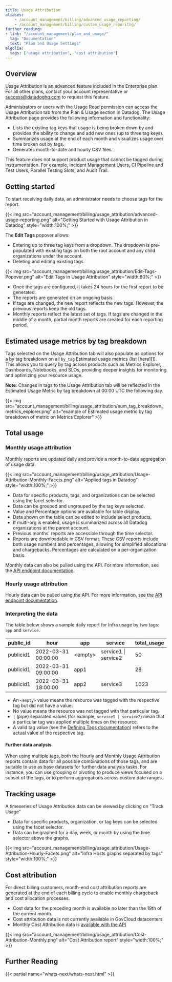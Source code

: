 ```yaml
---
title: Usage Attribution
aliases:
    - /account_management/billing/advanced_usage_reporting/
    - /account_management/billing/custom_usage_reporitng/
further_reading:
- link: "/account_management/plan_and_usage/"
  tag: "Documentation"
  text: "Plan and Usage Settings"
algolia:
  tags: ['usage attribution', 'cost attribution']
---
```


## Overview

<div class="alert alert-warning">
Usage Attribution is an advanced feature included in the Enterprise plan. For all other plans, contact your account representative or <a href="mailto:success@datadoghq.com">success@datadoghq.com</a> to request this feature.
</div>

Administrators or users with the Usage Read permission can access the Usage Attribution tab from the Plan & Usage section in Datadog. The Usage Attribution page provides the following information and functionality:

- Lists the existing tag keys that usage is being broken down by and provides the ability to change and add new ones (up to three tag keys).
- Summarizes usage at the end of each month and visualizes usage over time broken out by tags.
- Generates month-to-date and hourly CSV files.

This feature does not support product usage that cannot be tagged during instrumentation. For example, Incident Management Users, CI Pipeline and Test Users, Parallel Testing Slots, and Audit Trail. 

## Getting started

To start receiving daily data, an administrator needs to choose tags for the report.

{{< img src="account_management/billing/usage_attribution/advanced-usage-reporting.png" alt="Getting Started with Usage Attribution in Datadog" style="width:100%;" >}}

The **Edit Tags** popover allows:

- Entering up to three tag keys from a dropdown. The dropdown is pre-populated with existing tags on both the root account and any child organizations under the account.
- Deleting and editing existing tags.

{{< img src="account_management/billing/usage_attribution/Edit-Tags-Popover.png" alt="Edit Tags in Usage Attribution" style="width:80%;" >}}

- Once the tags are configured, it takes 24 hours for the first report to be generated.
- The reports are generated on an ongoing basis.
- If tags are changed, the new report reflects the new tags. However, the previous reports keep the old tags.
- Monthly reports reflect the latest set of tags. If tags are changed in the middle of a month, partial month reports are created for each reporting period.

## Estimated usage metrics by tag breakdown

Tags selected on the Usage Attribution tab will also populate as options for a by tag breakdown on all `by_tag` Estimated usage metrics (list [here][]). This allows you to query by tag across products such as Metrics Explorer, Dashboards, Notebooks, and SLOs, providing deeper insights for monitoring and optimizing your resource usage.

**Note**: Changes in tags to the Usage Attribution tab will be reflected in the Estimated Usage Metric by tag breakdown at 00:00 UTC the following day.

{{< img src="account_management/billing/usage_attribution/eum_tag_breakdown_metrics_explorer.png" alt="example of Estimated usage metric by tag breakdown of metric on Metrics Explorer" >}}

## Total usage

### Monthly usage attribution

Monthly reports are updated daily and provide a month-to-date aggregation of usage data.

{{< img src="account_management/billing/usage_attribution/Usage-Attribution-Monthly-Facets.png" alt="Applied tags in Datadog" style="width:100%;" >}}

- Data for specific products, tags, and organizations can be selected using the facet selector.
- Data can be grouped and ungrouped by the tag keys selected.
- Value and Percentage options are available for table display. 
- Data shown on the table can be edited to include select products. 
- If multi-org is enabled, usage is summarized across all Datadog organizations at the parent account.
- Previous months' reports are accessible through the time selector.
- Reports are downloadable in CSV format. These CSV reports include both usage numbers and percentages, allowing for simplified allocations and chargebacks. Percentages are calculated on a per-organization basis.

Monthly data can also be pulled using the API. For more information, see the [API endpoint documentation][1].

### Hourly usage attribution

Hourly data can be pulled using the API. For more information, see the [API endpoint documentation][2].

### Interpreting the data

The table below shows a sample daily report for Infra usage by two tags: `app` and `service`.

| public_id | hour                | app          | service                  | total_usage |
| --------- | ------------------- | ------------- | ------------------------| --------------------- |
| publicid1 | 2022-03-31 00:00:00 | &lt;empty&gt; | service1 &#124; service2  | 50                  |
| publicid1 | 2022-03-31 09:00:00 | app1         |                          | 28                    |
| publicid1 | 2022-03-31 18:00:00 | app2         | service3                 | 1023                  |

- An `<empty>` value means the resource was tagged with the respective tag but did not have a value.
- No value means the resource was not tagged with that particular tag.
- `|` (pipe) separated values (for example, `service1 | service2`) mean that a particular tag was applied multiple times on the resource.
- A valid tag value (see the [Defining Tags documentation][3]) refers to the actual value of the respective tag.

#### Further data analysis

When using multiple tags, both the Hourly and Monthly Usage Attribution reports contain data for all possible combinations of those tags, and are suitable to use as base datasets for further data analysis tasks. For instance, you can use grouping or pivoting to produce views focused on a subset of the tags, or to perform aggregations across custom date ranges.

## Tracking usage

A timeseries of Usage Attribution data can be viewed by clicking on "Track Usage"
- Data for specific products, organization, or tag keys can be selected using the facet selector.
- Data can be graphed for a day, week, or month by using the time selector above the graphs.

{{< img src="account_management/billing/usage_attribution/Usage-Attribution-Hourly-Facets.png" alt="Infra Hosts graphs separated by tags" style="width:100%;" >}}


## Cost attribution

For direct billing customers, month-end cost attribution reports are generated at the end of each billing cycle to enable monthly chargeback and cost allocation processes. 
- Cost data for the preceding month is available no later than the 19th of the current month.
- Cost attribution data is not currently available in GovCloud datacenters
- Monthly Cost Attribution data is [available with the API][4]

{{< img src="account_management/billing/usage_attribution/Cost-Attribution-Monthly.png" alt="Cost Attribution report" style="width:100%;" >}}

## Further Reading

{{< partial name="whats-next/whats-next.html" >}}

[1]: https://docs.datadoghq.com/api/v1/usage-metering/#get-monthly-usage-attribution
[2]: https://docs.datadoghq.com/api/v1/usage-metering/#get-hourly-usage-attribution
[3]: https://docs.datadoghq.com/getting_started/tagging/#define-tags
[4]: https://docs.datadoghq.com/api/latest/usage-metering/#get-monthly-cost-attribution

